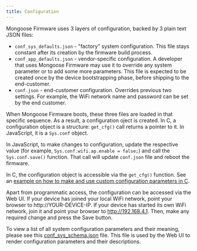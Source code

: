 ```yaml
---
title: Configuration
---
```


Mongoose Firmware uses 3 layers of configuration, backed by 3 plain text
JSON files:

- `conf_sys_defaults.json` - "factory" system configuration. This file stays
  constant after its creation by the firmware build process.
- `conf_app_defaults.json` - vendor-specific configuration. A developer that
  uses Mongoose Firmware may use it to override any system parameter or to
  add some more parameters. This file is expected to be created once by the
  device bootstrapping phase, before shipping to the end-customer.
- `conf.json` - end-customer configuration. Overrides previous two settings.
  For example, the WiFi network name and password can be set by the end customer.

When Mongoose Firmware boots, these three files are loaded in that specific
sequence. As a result, a configuration oject is created. In C, a configuration
object is a structure: `get_cfg()` call returns a pointer to it.
In JavaScript, it is a `Sys.conf` object.

In JavaScript, to make changes to configuration, update the respective value
(for example, `Sys.conf.wifi.ap.enable = false;`) and call the `Sys.conf.save()`
function. That call will update `conf.json` file and reboot the firmware.

In C, the configuration object is accessible via the `get_cfg()` function. See an
[example on how to make and use custom configuration parameters in C](https://github.com/cesanta/mongoose-iot/blob/master/fw/examples/c_hello/src/app_main.c#L19).

Apart from programmatic access, the configuration can be accessed via the
Web UI. If your device has joined your local WiFi network, point your browser
to http://YOUR-DEVICE-IP. If your device has started its own WiFi network,
join it and point your browser to http://192.168.4.1. Then, make any
required change and press the Save button.

To view a list of all system configuration parameters and their meaning, please see this
[conf_sys_schema.json](https://github.com/cesanta/dev/blob/master/fw/src/fs/conf_sys_schema.json) file. This file is used by the Web UI to render configuration parameters
and their descriptions.
